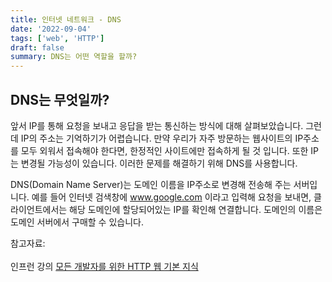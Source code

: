 ```yaml
---
title: 인터넷 네트워크 - DNS
date: '2022-09-04'
tags: ['web', 'HTTP']
draft: false
summary: DNS는 어떤 역할을 할까?
---
```


## DNS는 무엇일까? 

앞서 IP를 통해 요청을 보내고 응답을 받는 통신하는 방식에 대해 살펴보았습니다. 그런데 IP의 주소는 기억하기가 어렵습니다. 만약 우리가 자주 방문하는 웹사이트의 IP주소를 모두 외워서 접속해야 한다면, 한정적인 사이트에만 접속하게 될 것 입니다. 또한 IP는 변경될 가능성이 있습니다. 이러한 문제를 해결하기 위해 DNS를 사용합니다.

DNS(Domain Name Server)는 도메인 이름을 IP주소로 변경해 전송해 주는 서버입니다. 예를 들어 인터넷 검색창에 www.google.com 이라고 입력해 요청을 보내면, 클라이언트에서는 해당 도메인에 할당되어있는 IP를 확인해 연결합니다. 도메인의 이름은 도메인 서버에서 구매할 수 있습니다.

참고자료:<br></br> 인프런 강의 [모든 개발자를 위한 HTTP 웹 기본 지식](https://www.inflearn.com/course/http-%EC%9B%B9-%EB%84%A4%ED%8A%B8%EC%9B%8C%ED%81%AC)

